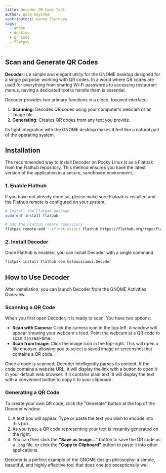 ```yaml
---
title: Decoder QR Code Tool
author: Wale Soyinka
contributors: Ganna Zhyrnova
tags:
  - gnome
  - desktop
  - qr code
  - flatpak
---
```


## Scan and Generate QR Codes

**Decoder** is a simple and elegant utility for the GNOME desktop designed for a single purpose: working with QR codes. In a world where QR codes are used for everything from sharing Wi-Fi passwords to accessing restaurant menus, having a dedicated tool to handle them is essential.

Decoder provides two primary functions in a clean, focused interface:

1. **Scanning:** Decodes QR codes using your computer's webcam or an image file.
2. **Generating:** Creates QR codes from any text you provide.

Its tight integration with the GNOME desktop makes it feel like a natural part of the operating system.

## Installation

The recommended way to install Decoder on Rocky Linux is as a Flatpak from the Flathub repository. This method ensures you have the latest version of the application in a secure, sandboxed environment.

### 1. Enable Flathub

If you have not already done so, please make sure Flatpak is installed and the Flathub remote is configured on your system.

```bash
# Install the Flatpak package
sudo dnf install flatpak

# Add the Flathub remote repository
flatpak remote-add --if-not-exists flathub https://flathub.org/repo/flathub.flatpakrepo
```

### 2. Install Decoder

Once Flathub is enabled, you can install Decoder with a single command:

```bash
flatpak install flathub com.belmoussaoui.Decoder
```

## How to Use Decoder

After installation, you can launch Decoder from the GNOME Activities Overview.

### Scanning a QR Code

When you first open Decoder, it is ready to scan. You have two options:

* **Scan with Camera:** Click the camera icon in the top-left. A window will appear showing your webcam's feed. Point the webcam at a QR code to scan it in real-time.
* **Scan from Image:** Click the image icon in the top-right. This will open a file chooser, allowing you to select a saved image or screenshot that contains a QR code.

Once a code is scanned, Decoder intelligently parses its content. If the code contains a website URL, it will display the link with a button to open it in your default web browser. If it contains plain text, it will display the text with a convenient button to copy it to your clipboard.

### Generating a QR Code

To create your own QR code, click the "Generate" button at the top of the Decoder window.

1. A text box will appear. Type or paste the text you wish to encode into this box.
2. As you type, a QR code representing your text is instantly generated on the right.
3. You can then click the **"Save as Image..."** button to save the QR code as a `.png` file, or click the **"Copy to Clipboard"** button to paste it into other applications.

Decoder is a perfect example of the GNOME design philosophy: a simple, beautiful, and highly effective tool that does one job exceptionally well.
